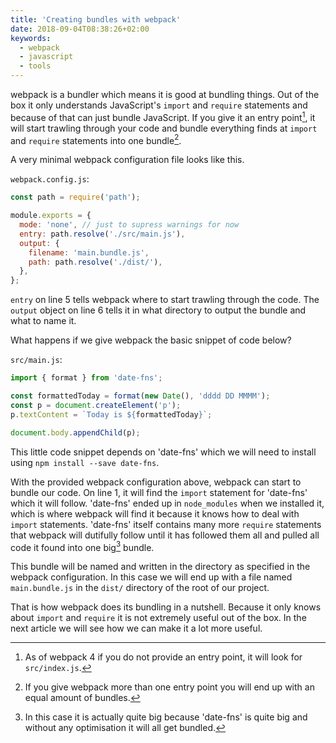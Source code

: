 ```yaml
---
title: 'Creating bundles with webpack'
date: 2018-09-04T08:38:26+02:00
keywords:
  - webpack
  - javascript
  - tools
---
```


webpack is a bundler which means it is good at bundling things. Out of the box
it only understands JavaScript's `import` and `require` statements and because
of that can just bundle JavaScript. If you give it an entry point[^1], it will
start trawling through your code and bundle everything finds at `import` and
`require` statements into one bundle[^2].

A very minimal webpack configuration file looks like this.

`webpack.config.js`:

```js
const path = require('path');

module.exports = {
  mode: 'none', // just to supress warnings for now
  entry: path.resolve('./src/main.js'),
  output: {
    filename: 'main.bundle.js',
    path: path.resolve('./dist/'),
  },
};
```

`entry` on line 5 tells webpack where to start trawling through the code. The
`output` object on line 6 tells it in what directory to output the bundle and
what to name it.

What happens if we give webpack the basic snippet of code below?

`src/main.js`:

```js
import { format } from 'date-fns';

const formattedToday = format(new Date(), 'dddd DD MMMM');
const p = document.createElement('p');
p.textContent = `Today is ${formattedToday}`;

document.body.appendChild(p);
```

This little code snippet depends on 'date-fns' which we will need to install
using `npm install --save date-fns`.

With the provided webpack configuration above, webpack can start to bundle our
code. On line 1, it will find the `import` statement for 'date-fns' which it
will follow. 'date-fns' ended up in `node_modules` when we installed it, which
is where webpack will find it because it knows how to deal with `import`
statements. 'date-fns' itself contains many more `require` statements that
webpack will dutifully follow until it has followed them all and pulled all code
it found into one big[^3] bundle.

This bundle will be named and written in the directory as specified in the
webpack configuration. In this case we will end up with a file named
`main.bundle.js` in the `dist/` directory of the root of our project.

That is how webpack does its bundling in a nutshell. Because it only knows about
`import` and `require` it is not extremely useful out of the box. In the next
article we will see how we can make it a lot more useful.

[^1]:
    As of webpack 4 if you do not provide an entry point, it will look for
    `src/index.js`.

[^2]:
    If you give webpack more than one entry point you will end up with an equal
    amount of bundles.

[^3]:
    In this case it is actually quite big because 'date-fns' is quite big and
    without any optimisation it will all get bundled.
